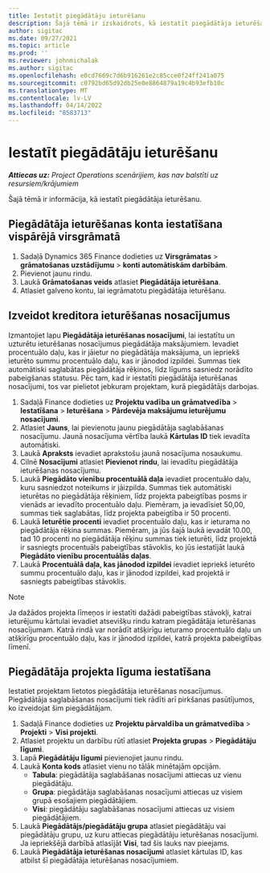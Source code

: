 ```yaml
---
title: Iestatīt piegādātāju ieturēšanu
description: Šajā tēmā ir izskaidrots, kā iestatīt piegādātāja ieturēšanu.
author: sigitac
ms.date: 09/27/2021
ms.topic: article
ms.prod: ''
ms.reviewer: johnmichalak
ms.author: sigitac
ms.openlocfilehash: e0cd7669c7d6b916261e2c85cce0f24ff241a075
ms.sourcegitcommit: c0792bd65d92db25e0e8864879a19c4b93efb10c
ms.translationtype: MT
ms.contentlocale: lv-LV
ms.lasthandoff: 04/14/2022
ms.locfileid: "8583713"
---
```

# <a name="set-up-vendor-retention"></a>Iestatīt piegādātāju ieturēšanu

_**Attiecas uz:** Project Operations scenārijiem, kas nav balstīti uz resursiem/krājumiem_

Šajā tēmā ir informācija, kā iestatīt piegādātāja ieturēšanu.

## <a name="set-up-a-vendor-retention-account-in-general-ledger"></a>Piegādātāja ieturēšanas konta iestatīšana vispārējā virsgrāmatā

1. Sadaļā Dynamics 365 Finance dodieties uz **Virsgrāmatas** > **grāmatošanas uzstādījumu** > **konti automātiskām darbībām**.
2. Pievienot jaunu rindu.
3. Laukā **Grāmatošanas veids** atlasiet **Piegādātāja ieturēšana**.
4. Atlasiet galveno kontu, lai iegrāmatotu piegādātāja ieturēšanu.

## <a name="create-vendor-retention-terms"></a>Izveidot kreditora ieturēšanas nosacījumus

Izmantojiet lapu **Piegādātāja ieturēšanas nosacījumi**, lai iestatītu un uzturētu ieturēšanas nosacījumus piegādātāja maksājumiem. Ievadiet procentuālo daļu, kas ir jāietur no piegādātāja maksājuma, un iepriekš ieturēto summu procentuālo daļu, kas ir jānodod izpildei. Summas tiek automātiski saglabātas piegādātāja rēķinos, līdz līgums sasniedz norādīto pabeigšanas statusu. Pēc tam, kad ir iestatīti piegādātāja ieturēšanas nosacījumi, tos var pielietot jebkuram projektam, kurā piegādātājs darbojas.

1. Sadaļā Finance dodieties uz **Projektu vadība un grāmatvedība** > **Iestatīšana** > **Ieturēšana** > **Pārdevēja maksājumu ieturējumu nosacījumi**.
2. Atlasiet **Jauns**, lai pievienotu jaunu piegādātāja saglabāšanas nosacījumu. Jaunā nosacījuma vērtība laukā **Kārtulas ID** tiek ievadīta automātiski. 
3. Laukā **Apraksts** ievadiet aprakstošu jaunā nosacījuma nosaukumu.
4. Cilnē **Nosacījumi** atlasiet **Pievienot rindu**, lai ievadītu piegādātāja ieturēšanas nosacījumu.   
5. Laukā **Piegādāto vienību procentuālā daļa** ievadiet procentuālo daļu, kuru sasniedzot noteikums ir jāizpilda. Summas tiek automātiski ieturētas no piegādātāja rēķiniem, līdz projekta pabeigtības posms ir vienāds ar ievadīto procentuālo daļu. Piemēram, ja ievadīsiet 50,00, summas tiek saglabātas, līdz projekta pabeigtība ir 50 procenti.
6. Laukā **Ieturētie procenti** ievadiet procentuālo daļu, kas ir ieturama no piegādātāja rēķina summas. Piemēram, ja jūs šajā laukā ievadāt 10.00, tad 10 procenti no piegādātāja rēķinu summas tiek ieturēti, līdz projektā ir sasniegts procentuāls pabeigtības stāvoklis, ko jūs iestatījāt laukā **Piegādāto vienību procentuālās daļas**.
7. Laukā **Procentuālā daļa, kas jānodod izpildei** ievadiet iepriekš ieturēto summu procentuālo daļu, kas ir jānodod izpildei, kad projektā ir sasniegts pabeigtības stāvoklis.

> [!NOTE]
> Ja dažādos projekta līmeņos ir iestatīti dažādi pabeigtības stāvokļi, katrai ieturējumu kārtulai ievadiet atsevišķu rindu katram piegādātāja ieturēšanas nosacījumam. Katrā rindā var norādīt atšķirīgu ieturamo procentuālo daļu un atšķirīgu procentuālo daļu, kas ir jānodod izpildei, katrā projekta pabeigtības līmenī.

## <a name="set-up-a-vendor-agreement-for-the-project"></a>Piegādātāja projekta līguma iestatīšana

Iestatiet projektam lietotos piegādātāja ieturēšanas nosacījumus. Piegādātāja saglabāšanas nosacījumi tiek rādīti arī pirkšanas pasūtījumos, ko izveidojat šim piegādātājam.

1. Sadaļā Finance dodieties uz **Projektu pārvaldība un grāmatvedība** > **Projekti** > **Visi projekti**. 
2. Atlasiet projektu un darbību rūtī atlasiet **Projekta grupas** > **Piegādātāju līgumi**.
3. Lapā **Piegādātāju līgumi** pievienojiet jaunu rindu.
4. Laukā **Konta kods** atlasiet vienu no tālāk minētajām opcijām.
   - **Tabula**: piegādātāja saglabāšanas nosacījumi attiecas uz vienu piegādātāju.
   - **Grupa**: piegādātāja saglabāšanas nosacījumi attiecas uz visiem grupā esošajiem piegādātājiem.
   - **Visi**: piegādātāju saglabāšanas nosacījumi attiecas uz visiem piegādātājiem.
5. Laukā **Piegādātājs/piegādātāju grupa** atlasiet piegādātāju vai piegādātāju grupu, uz kuru attiecas piegādātāju ieturēšanas nosacījumi. Ja iepriekšējā darbībā atlasījāt **Visi**, tad šis lauks nav pieejams.
6. Laukā **Piegādātāja ieturēšanas nosacījumi** atlasiet kārtulas ID, kas atbilst šī piegādātāja ieturēšanas nosacījumiem. 

